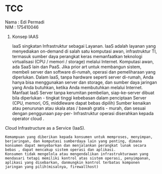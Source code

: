 # TCC
Nama : Edi Permadi  
NIM  : 175410046 

1. Konsep IAAS  
    
    
    IaaS singkatan Infrastruktur sebagai Layanan. IaaS adalah layanan yang menyediakan on-demand di salah satu komputasi awan, infrastruktur TI, termasuk sumber daya perangkat keras memanfaatkan teknologi virtualisasi (CPU / memori / storage) melalui Internet. Komputasi awan, ada SaaS lain dan PaaS. Jika prior art untuk membangun sistem, membeli server dan software di-rumah, operasi dan pemeliharaan yang diperlukan. Dalam IaaS, tanpa hardware seperti server di-rumah, Anda hanya bisa menggunakan server dan storage, dan sumber daya jaringan yang Anda butuhkan, ketika Anda membutuhkan melalui Internet. Manfaat IaaS Server tanpa kerumitan pembelian, siap-ke-server dibuat bila diperlukan - tingkat tinggi kebebasan dalam penciptaan Server (CPU, memori, OS, middleware dapat bebas dipilih) Sumber kenaikan atau penurunan atau skala atas / bawah gratis - murah, dan sesuai dengan penggunaan pay-per- Infrastruktur operasi diserahkan kepada operator cloud .  

Cloud Infrastructure as a Service (IaaS). 

    Kemampuan yang diberikan kepada konsumen untuk memproses, menyimpan, berjaringan, dan komputasi sumberdaya lain yang penting, dimana konsumen dapat menyebarkan dan menjalankan perangkat lunak secara bebas , dapat mencakup sistem operasi dan aplikasi. 
    Konsumen tidak mengelola atau mengendalikan infrastrukturawan yang mendasari tetapi memiliki kontrol atas sistem operasi, penyimpanan, aplikasi yang disebarkan, danmungkin kontrol terbatas komponen jaringan yang pilih(misalnya, firewallhost)